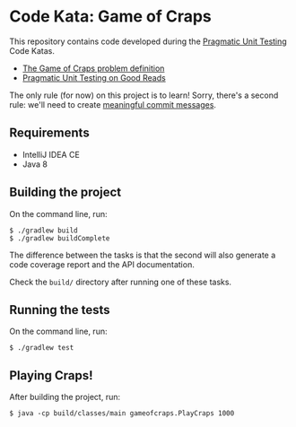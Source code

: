 # Code Kata: Game of Craps

This repository contains code developed during the [Pragmatic Unit Testing][#pragmatic-unit-testing-good-reads] Code Katas.

* [The Game of Craps problem definition][#game-craps-definition]
* [Pragmatic Unit Testing on Good Reads][#pragmatic-unit-testing-good-reads]

The only rule (for now) on this project is to learn! Sorry, there's a second rule: we'll need to create
[meaningful commit messages][#tim-pope-commit-messages].


## Requirements

* IntelliJ IDEA CE
* Java 8


## Building the project

On the command line, run:

    $ ./gradlew build
    $ ./gradlew buildComplete

The difference between the tasks is that the second will also generate a code coverage report and the API
documentation.

Check the `build/` directory after running one of these tasks.


## Running the tests

On the command line, run:

    $ ./gradlew test


## Playing Craps!

After building the project, run:

    $ java -cp build/classes/main gameofcraps.PlayCraps 1000


[#game-craps-definition]: docs/game-craps.pdf
[#pragmatic-unit-testing-good-reads]: https://www.goodreads.com/book/show/23333089-pragmatic-unit-testing-in-java-8-with-junit
[#tim-pope-commit-messages]: http://tbaggery.com/2008/04/19/a-note-about-git-commit-messages.html
